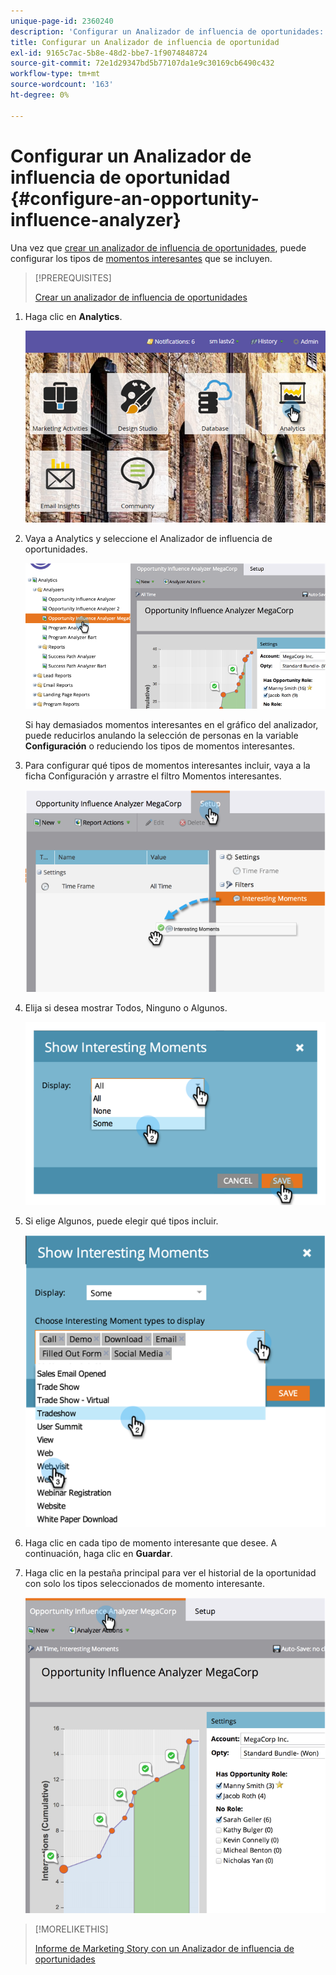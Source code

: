```yaml
---
unique-page-id: 2360240
description: 'Configurar un Analizador de influencia de oportunidades: Documentos de Marketo: Documentación del producto'
title: Configurar un Analizador de influencia de oportunidad
exl-id: 9165c7ac-5b8e-48d2-bbe7-1f9074848724
source-git-commit: 72e1d29347bd5b77107da1e9c30169cb6490c432
workflow-type: tm+mt
source-wordcount: '163'
ht-degree: 0%

---
```


# Configurar un Analizador de influencia de oportunidad {#configure-an-opportunity-influence-analyzer}

Una vez que [crear un analizador de influencia de oportunidades](/help/marketo/product-docs/reporting/revenue-cycle-analytics/opportunity-influence-analyzer/create-an-opportunity-influence-analyzer.md), puede configurar los tipos de [momentos interesantes](/help/marketo/product-docs/marketo-sales-insight/msi-for-salesforce/features/tabs-in-the-msi-panel/interesting-moments/interesting-moments-overview.md) que se incluyen.

>[!PREREQUISITES]
>
>[Crear un analizador de influencia de oportunidades](/help/marketo/product-docs/reporting/revenue-cycle-analytics/opportunity-influence-analyzer/create-an-opportunity-influence-analyzer.md)

1. Haga clic en **Analytics**.

   ![](assets/login-to-analytics.png)

1. Vaya a Analytics y seleccione el Analizador de influencia de oportunidades.

   ![](assets/image2014-9-17-12-3a28-3a33.png)

   Si hay demasiados momentos interesantes en el gráfico del analizador, puede reducirlos anulando la selección de personas en la variable **Configuración** o reduciendo los tipos de momentos interesantes.

1. Para configurar qué tipos de momentos interesantes incluir, vaya a la ficha Configuración y arrastre el filtro Momentos interesantes.

   ![](assets/image2014-9-17-12-3a29-3a10.png)

1. Elija si desea mostrar Todos, Ninguno o Algunos.

   ![](assets/image2014-9-17-12-3a29-3a18.png)

1. Si elige Algunos, puede elegir qué tipos incluir.

   ![](assets/image2014-9-17-12-3a29-3a39.png)

1. Haga clic en cada tipo de momento interesante que desee. A continuación, haga clic en **Guardar**.

1. Haga clic en la pestaña principal para ver el historial de la oportunidad con solo los tipos seleccionados de momento interesante.

   ![](assets/image2014-9-17-12-3a29-3a58.png)

>[!MORELIKETHIS]
>
>[Informe de Marketing Story con un Analizador de influencia de oportunidades](/help/marketo/product-docs/reporting/revenue-cycle-analytics/opportunity-influence-analyzer/tell-the-marketing-story-with-an-opportunity-influence-analyzer.md)
